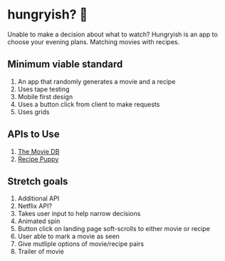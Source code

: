 # hungryish? :hamburger:
Unable to make a decision about what to watch?
Hungryish is an app to choose your evening plans. Matching movies with recipes.

## Minimum viable standard
1. An app that randomly generates a movie and a recipe
2. Uses tape testing
3. Mobile first design
4. Uses a button click from client to make requests
5. Uses grids

## APIs to Use
1. [The Movie DB](https://www.themoviedb.org/documentation/api)
2. [Recipe Puppy](http://www.recipepuppy.com/about/api/)

## Stretch goals
1. Additional API 
2. Netflix API?
3. Takes user input to help narrow decisions
4. Animated spin
5. Button click on landing page soft-scrolls to either movie or recipe
6. User able to mark a movie as seen
7. Give mutliple options of movie/recipe pairs
8. Trailer of movie


